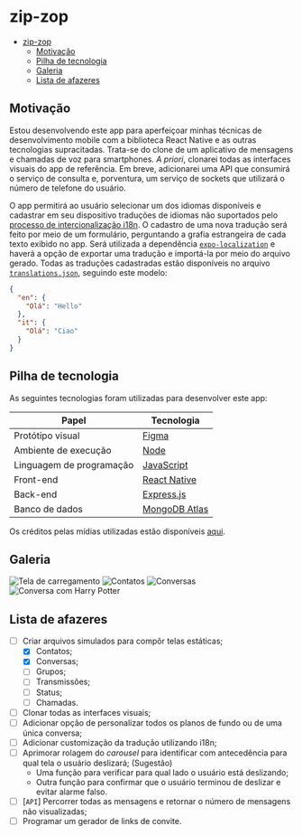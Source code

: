 # zip-zop

- [zip-zop](#zip-zop)
  - [Motivação](#motivação)
  - [Pilha de tecnologia](#pilha-de-tecnologia)
  - [Galeria](#galeria)
  - [Lista de afazeres](#lista-de-afazeres)

## Motivação

Estou desenvolvendo este app para aperfeiçoar minhas técnicas de desenvolvimento mobile com a biblioteca React Native e as outras tecnologias supracitadas. Trata-se do clone de um aplicativo de mensagens e chamadas de voz para smartphones. _A priori_, clonarei todas as interfaces visuais do app de referência. Em breve, adicionarei uma API que consumirá o serviço de consulta e, porventura, um serviço de sockets que utilizará o número de telefone do usuário.

O app permitirá ao usuário selecionar um dos idiomas disponíveis e cadastrar em seu dispositivo traduções de idiomas não suportados pelo [processo de intercionalização i18n](https://www.npmjs.com/package/i18n). O cadastro de uma nova tradução será feito por meio de um formulário, perguntando a grafia estrangeira de cada texto exibido no app. Será utilizada a dependência [`expo-localization`](https://docs.expo.io/versions/latest/sdk/localization/) e haverá a opção de exportar uma tradução e importá-la por meio do arquivo gerado. Todas as traduções cadastradas estão disponíveis no arquivo [`translations.json`](./frontend/src/config/translations.json), seguindo este modelo:

```json
{
  "en": {
    "Olá": "Hello"
  },
  "it": {
    "Olá": "Ciao"
  }
}
```

## Pilha de tecnologia

As seguintes tecnologias foram utilizadas para desenvolver este app:

| Papel | Tecnologia |
|-|-|
| Protótipo visual | [Figma](https://figma.com/) |
| Ambiente de execução | [Node](https://nodejs.org/en/) |
| Linguagem de programação | [JavaScript](https://developer.mozilla.org/pt-BR/docs/Web/JavaScript) |
| Front-end | [React Native](https://reactnative.dev/) |
| Back-end | [Express.js](https://expressjs.com/pt-br/) |
| Banco de dados | [MongoDB Atlas](https://cloud.mongodb.com/) |

Os créditos pelas mídias utilizadas estão disponíveis [aqui](./frontend/src/assets/README.md).

## Galeria

![Tela de carregamento](https://i.imgur.com/Ddh68kz.png)
![Contatos](https://i.imgur.com/034ulVy.png)
![Conversas](https://i.imgur.com/IObjpcd.png)
![Conversa com Harry Potter](https://i.imgur.com/cLuKL6B.png)

## Lista de afazeres

- [ ] Criar arquivos simulados para compôr telas estáticas;
  - [X] Contatos;
  - [X] Conversas;
  - [ ] Grupos;
  - [ ] Transmissões;
  - [ ] Status;
  - [ ] Chamadas.
- [ ] Clonar todas as interfaces visuais;
- [ ] Adicionar opção de personalizar todos os planos de fundo ou de uma única conversa;
- [ ] Adicionar customização da tradução utilizando i18n;
- [ ] Aprimorar rolagem do _carousel_ para identificar com antecedência para qual tela o usuário deslizará; (Sugestão)
  - Uma função para verificar para qual lado o usuário está deslizando;
  - Outra função para confirmar que o usuário terminou de deslizar e evitar alarme falso.
- [ ] [`API`] Percorrer todas as mensagens e retornar o número de mensagens não visualizadas;
- [ ] Programar um gerador de links de convite.